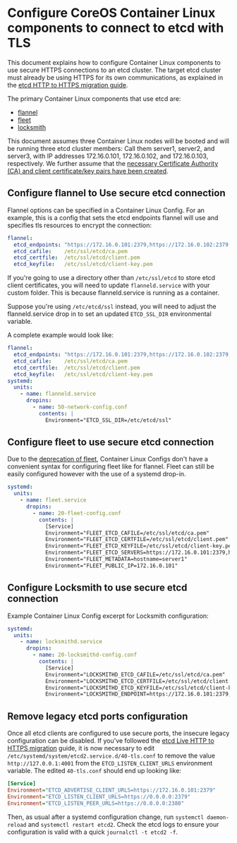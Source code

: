 # Configure CoreOS Container Linux components to connect to etcd with TLS

This document explains how to configure Container Linux components to use secure HTTPS connections to an etcd cluster. The target etcd cluster must already be using HTTPS for its own communications, as explained in the [etcd HTTP to HTTPS migration guide][etcd-live-http-https].

The primary Container Linux components that use etcd are:

* [flannel][flannel]
* [fleet][fleet]
* [locksmith][locksmith]

This document assumes three Container Linux nodes will be booted and will be running three etcd cluster members: Call them server1, server2, and server3, with IP addresses 172.16.0.101, 172.16.0.102, and 172.16.0.103, respectively. We further assume that the [necessary Certificate Authority (CA) and client certificate/key pairs have been created][self-signed-ca].

## Configure flannel to Use secure etcd connection

Flannel options can be specified in a Container Linux Config. For an example, this is a config that sets the etcd endpoints flannel will use and specifies tls resources to encrypt the connection:

```yaml container-linux-config
flannel:
  etcd_endpoints: "https://172.16.0.101:2379,https://172.16.0.102:2379,https://172.16.0.103:2379"
  etcd_cafile:    /etc/ssl/etcd/ca.pem
  etcd_certfile:  /etc/ssl/etcd/client.pem
  etcd_keyfile:   /etc/ssl/etcd/client-key.pem
```

If you're going to use a directory other than `/etc/ssl/etcd` to store etcd client certificates, you will need to update `flanneld.service` with your custom folder.  This is because flanneld.service is running as a container.

Suppose you're using `/etc/etcd/ssl` instead, you will need to adjust the flanneld.service drop in to set an updated `ETCD_SSL_DIR` environmental variable.
 
A complete example would look like:

```yaml container-linux-config
flannel:
  etcd_endpoints: "https://172.16.0.101:2379,https://172.16.0.102:2379,https://172.16.0.103:2379"
  etcd_cafile:    /etc/ssl/etcd/ca.pem
  etcd_certfile:  /etc/ssl/etcd/client.pem
  etcd_keyfile:   /etc/ssl/etcd/client-key.pem
systemd:
  units:
    - name: flanneld.service
      dropins:
        - name: 50-network-config.conf
          contents: |
            Environment="ETCD_SSL_DIR=/etc/etcd/ssl"
```

## Configure fleet to use secure etcd connection

Due to the [deprecation of fleet][fleet-deprecation], Container Linux Configs don't have a convenient syntax for configuring fleet like for flannel. Fleet can still be easily configured however with the use of a systemd drop-in.

```yaml container-linux-config
systemd:
  units:
    - name: fleet.service
      dropins:
        - name: 20-fleet-config.conf
          contents: |
            [Service]
            Environment="FLEET_ETCD_CAFILE=/etc/ssl/etcd/ca.pem"
            Environment="FLEET_ETCD_CERTFILE=/etc/ssl/etcd/client.pem"
            Environment="FLEET_ETCD_KEYFILE=/etc/ssl/etcd/client-key.pem"
            Environment="FLEET_ETCD_SERVERS=https://172.16.0.101:2379,https://172.16.0.102:2379,https://172.16.0.103:2379"
            Environment="FLEET_METADATA=hostname=server1"
            Environment="FLEET_PUBLIC_IP=172.16.0.101"
```

## Configure Locksmith to use secure etcd connection

Example Container Linux Config excerpt for Locksmith configuration:

```yaml container-linux-config
systemd:
  units:
    - name: locksmithd.service
      dropins:
        - name: 20-locksmithd-config.conf
          contents: |
            [Service]
            Environment="LOCKSMITHD_ETCD_CAFILE=/etc/ssl/etcd/ca.pem"
            Environment="LOCKSMITHD_ETCD_CERTFILE=/etc/ssl/etcd/client.pem"
            Environment="LOCKSMITHD_ETCD_KEYFILE=/etc/ssl/etcd/client-key.pem"
            Environment="LOCKSMITHD_ENDPOINT=https://172.16.0.101:2379,https://172.16.0.102:2379,https://172.16.0.103:2379"
```

## Remove legacy etcd ports configuration

Once all etcd clients are configured to use secure ports, the insecure legacy configuration can be disabled. If you've followed the [etcd Live HTTP to HTTPS migration][etcd-live-http-https] guide, it is now necessary to edit `/etc/systemd/system/etcd2.service.d/40-tls.conf` to remove the value `http://127.0.0.1:4001` from the `ETCD_LISTEN_CLIENT_URLS` environment variable. The edited `40-tls.conf` should end up looking like:

```ini
[Service]
Environment="ETCD_ADVERTISE_CLIENT_URLS=https://172.16.0.101:2379"
Environment="ETCD_LISTEN_CLIENT_URLS=https://0.0.0.0:2379"
Environment="ETCD_LISTEN_PEER_URLS=https://0.0.0.0:2380"
```

Then, as usual after a systemd configuration change, run `systemctl daemon-reload` and `systemctl restart etcd2`. Check the etcd logs to ensure your configuration is valid with a quick `journalctl -t etcd2 -f`.

[drop-ins]: ../os/using-systemd-drop-in-units.md
[self-signed-ca]: ../os/generate-self-signed-certificates.md
[locksmith]: https://github.com/coreos/locksmith
[flannel]: https://github.com/coreos/flannel
[fleet]: https://github.com/coreos/fleet
[systemd-environments]: ../os/using-environment-variables-in-systemd-units.md
[etcd-live-http-https]: etcd-live-http-to-https-migration.md
[fleet-deprecation]: https://coreos.com/blog/migrating-from-fleet-to-kubernetes.html
